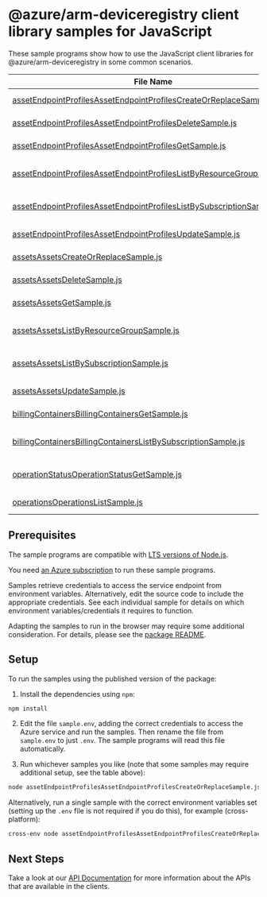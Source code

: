 # @azure/arm-deviceregistry client library samples for JavaScript

These sample programs show how to use the JavaScript client libraries for @azure/arm-deviceregistry in some common scenarios.

| **File Name**                                                                                                                                 | **Description**                                                                                                                    |
| --------------------------------------------------------------------------------------------------------------------------------------------- | ---------------------------------------------------------------------------------------------------------------------------------- |
| [assetEndpointProfilesAssetEndpointProfilesCreateOrReplaceSample.js][assetendpointprofilesassetendpointprofilescreateorreplacesample]         | create a AssetEndpointProfile x-ms-original-file: 2024-11-01/Create_AssetEndpointProfile.json                                      |
| [assetEndpointProfilesAssetEndpointProfilesDeleteSample.js][assetendpointprofilesassetendpointprofilesdeletesample]                           | delete a AssetEndpointProfile x-ms-original-file: 2024-11-01/Delete_AssetEndpointProfile.json                                      |
| [assetEndpointProfilesAssetEndpointProfilesGetSample.js][assetendpointprofilesassetendpointprofilesgetsample]                                 | get a AssetEndpointProfile x-ms-original-file: 2024-11-01/Get_AssetEndpointProfile.json                                            |
| [assetEndpointProfilesAssetEndpointProfilesListByResourceGroupSample.js][assetendpointprofilesassetendpointprofileslistbyresourcegroupsample] | list AssetEndpointProfile resources by resource group x-ms-original-file: 2024-11-01/List_AssetEndpointProfiles_ResourceGroup.json |
| [assetEndpointProfilesAssetEndpointProfilesListBySubscriptionSample.js][assetendpointprofilesassetendpointprofileslistbysubscriptionsample]   | list AssetEndpointProfile resources by subscription ID x-ms-original-file: 2024-11-01/List_AssetEndpointProfiles_Subscription.json |
| [assetEndpointProfilesAssetEndpointProfilesUpdateSample.js][assetendpointprofilesassetendpointprofilesupdatesample]                           | update a AssetEndpointProfile x-ms-original-file: 2024-11-01/Update_AssetEndpointProfile.json                                      |
| [assetsAssetsCreateOrReplaceSample.js][assetsassetscreateorreplacesample]                                                                     | create a Asset x-ms-original-file: 2024-11-01/Create_Asset_With_DiscoveredAssetRef.json                                            |
| [assetsAssetsDeleteSample.js][assetsassetsdeletesample]                                                                                       | delete a Asset x-ms-original-file: 2024-11-01/Delete_Asset.json                                                                    |
| [assetsAssetsGetSample.js][assetsassetsgetsample]                                                                                             | get a Asset x-ms-original-file: 2024-11-01/Get_Asset.json                                                                          |
| [assetsAssetsListByResourceGroupSample.js][assetsassetslistbyresourcegroupsample]                                                             | list Asset resources by resource group x-ms-original-file: 2024-11-01/List_Assets_ResourceGroup.json                               |
| [assetsAssetsListBySubscriptionSample.js][assetsassetslistbysubscriptionsample]                                                               | list Asset resources by subscription ID x-ms-original-file: 2024-11-01/List_Assets_Subscription.json                               |
| [assetsAssetsUpdateSample.js][assetsassetsupdatesample]                                                                                       | update a Asset x-ms-original-file: 2024-11-01/Update_Asset.json                                                                    |
| [billingContainersBillingContainersGetSample.js][billingcontainersbillingcontainersgetsample]                                                 | get a BillingContainer x-ms-original-file: 2024-11-01/Get_BillingContainer.json                                                    |
| [billingContainersBillingContainersListBySubscriptionSample.js][billingcontainersbillingcontainerslistbysubscriptionsample]                   | list BillingContainer resources by subscription ID x-ms-original-file: 2024-11-01/List_BillingContainers_Subscription.json         |
| [operationStatusOperationStatusGetSample.js][operationstatusoperationstatusgetsample]                                                         | returns the current status of an async operation. x-ms-original-file: 2024-11-01/Get_OperationStatus.json                          |
| [operationsOperationsListSample.js][operationsoperationslistsample]                                                                           | list the operations for the provider x-ms-original-file: 2024-11-01/List_Operations.json                                           |

## Prerequisites

The sample programs are compatible with [LTS versions of Node.js](https://github.com/nodejs/release#release-schedule).

You need [an Azure subscription][freesub] to run these sample programs.

Samples retrieve credentials to access the service endpoint from environment variables. Alternatively, edit the source code to include the appropriate credentials. See each individual sample for details on which environment variables/credentials it requires to function.

Adapting the samples to run in the browser may require some additional consideration. For details, please see the [package README][package].

## Setup

To run the samples using the published version of the package:

1. Install the dependencies using `npm`:

```bash
npm install
```

2. Edit the file `sample.env`, adding the correct credentials to access the Azure service and run the samples. Then rename the file from `sample.env` to just `.env`. The sample programs will read this file automatically.

3. Run whichever samples you like (note that some samples may require additional setup, see the table above):

```bash
node assetEndpointProfilesAssetEndpointProfilesCreateOrReplaceSample.js
```

Alternatively, run a single sample with the correct environment variables set (setting up the `.env` file is not required if you do this), for example (cross-platform):

```bash
cross-env node assetEndpointProfilesAssetEndpointProfilesCreateOrReplaceSample.js
```

## Next Steps

Take a look at our [API Documentation][apiref] for more information about the APIs that are available in the clients.

[assetendpointprofilesassetendpointprofilescreateorreplacesample]: https://github.com/Azure/azure-sdk-for-js/blob/main/sdk/deviceregistry/arm-deviceregistry/samples/v1/javascript/assetEndpointProfilesAssetEndpointProfilesCreateOrReplaceSample.js
[assetendpointprofilesassetendpointprofilesdeletesample]: https://github.com/Azure/azure-sdk-for-js/blob/main/sdk/deviceregistry/arm-deviceregistry/samples/v1/javascript/assetEndpointProfilesAssetEndpointProfilesDeleteSample.js
[assetendpointprofilesassetendpointprofilesgetsample]: https://github.com/Azure/azure-sdk-for-js/blob/main/sdk/deviceregistry/arm-deviceregistry/samples/v1/javascript/assetEndpointProfilesAssetEndpointProfilesGetSample.js
[assetendpointprofilesassetendpointprofileslistbyresourcegroupsample]: https://github.com/Azure/azure-sdk-for-js/blob/main/sdk/deviceregistry/arm-deviceregistry/samples/v1/javascript/assetEndpointProfilesAssetEndpointProfilesListByResourceGroupSample.js
[assetendpointprofilesassetendpointprofileslistbysubscriptionsample]: https://github.com/Azure/azure-sdk-for-js/blob/main/sdk/deviceregistry/arm-deviceregistry/samples/v1/javascript/assetEndpointProfilesAssetEndpointProfilesListBySubscriptionSample.js
[assetendpointprofilesassetendpointprofilesupdatesample]: https://github.com/Azure/azure-sdk-for-js/blob/main/sdk/deviceregistry/arm-deviceregistry/samples/v1/javascript/assetEndpointProfilesAssetEndpointProfilesUpdateSample.js
[assetsassetscreateorreplacesample]: https://github.com/Azure/azure-sdk-for-js/blob/main/sdk/deviceregistry/arm-deviceregistry/samples/v1/javascript/assetsAssetsCreateOrReplaceSample.js
[assetsassetsdeletesample]: https://github.com/Azure/azure-sdk-for-js/blob/main/sdk/deviceregistry/arm-deviceregistry/samples/v1/javascript/assetsAssetsDeleteSample.js
[assetsassetsgetsample]: https://github.com/Azure/azure-sdk-for-js/blob/main/sdk/deviceregistry/arm-deviceregistry/samples/v1/javascript/assetsAssetsGetSample.js
[assetsassetslistbyresourcegroupsample]: https://github.com/Azure/azure-sdk-for-js/blob/main/sdk/deviceregistry/arm-deviceregistry/samples/v1/javascript/assetsAssetsListByResourceGroupSample.js
[assetsassetslistbysubscriptionsample]: https://github.com/Azure/azure-sdk-for-js/blob/main/sdk/deviceregistry/arm-deviceregistry/samples/v1/javascript/assetsAssetsListBySubscriptionSample.js
[assetsassetsupdatesample]: https://github.com/Azure/azure-sdk-for-js/blob/main/sdk/deviceregistry/arm-deviceregistry/samples/v1/javascript/assetsAssetsUpdateSample.js
[billingcontainersbillingcontainersgetsample]: https://github.com/Azure/azure-sdk-for-js/blob/main/sdk/deviceregistry/arm-deviceregistry/samples/v1/javascript/billingContainersBillingContainersGetSample.js
[billingcontainersbillingcontainerslistbysubscriptionsample]: https://github.com/Azure/azure-sdk-for-js/blob/main/sdk/deviceregistry/arm-deviceregistry/samples/v1/javascript/billingContainersBillingContainersListBySubscriptionSample.js
[operationstatusoperationstatusgetsample]: https://github.com/Azure/azure-sdk-for-js/blob/main/sdk/deviceregistry/arm-deviceregistry/samples/v1/javascript/operationStatusOperationStatusGetSample.js
[operationsoperationslistsample]: https://github.com/Azure/azure-sdk-for-js/blob/main/sdk/deviceregistry/arm-deviceregistry/samples/v1/javascript/operationsOperationsListSample.js
[apiref]: https://learn.microsoft.com/javascript/api/@azure/arm-deviceregistry?view=azure-node-preview
[freesub]: https://azure.microsoft.com/free/
[package]: https://github.com/Azure/azure-sdk-for-js/tree/main/sdk/deviceregistry/arm-deviceregistry/README.md
